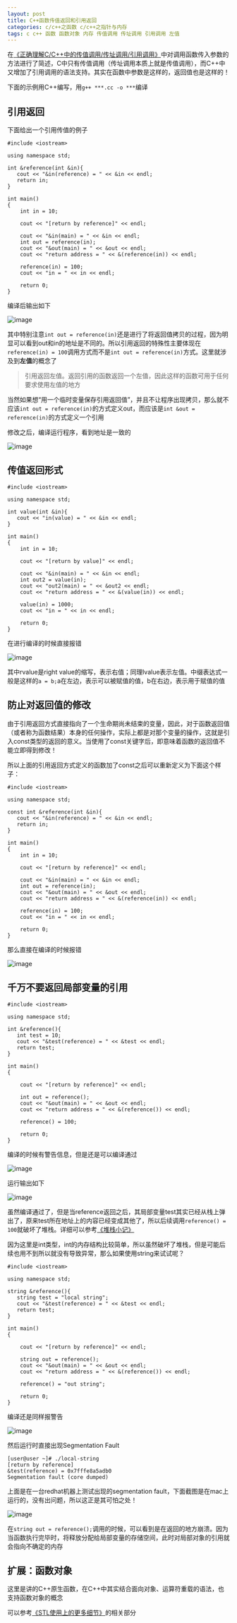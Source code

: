 ```yaml
---
layout: post
title: C++函数传值返回和引用返回
categories: c/c++之函数 c/c++之指针与内存
tags: c c++ 函数 函数对象 内存 传值调用 传址调用 引用调用 左值
---
```


在[《正确理解C/C++中的传值调用/传址调用/引用调用》](http://www.xumenger.com/c-cpp-function-value/)中对调用函数传入参数的方法进行了简述，C中只有传值调用（传址调用本质上就是传值调用），而C++中又增加了引用调用的语法支持。其实在函数中参数是这样的，返回值也是这样的！

下面的示例用C++编写，用`g++ ***.cc -o ***`编译

## 引用返回

下面给出一个引用传值的例子

```
#include <iostream>

using namespace std;

int &reference(int &in){
   cout << "&in(reference) = " << &in << endl; 
   return in;
}

int main()
{
    int in = 10;
    
    cout << "[return by reference]" << endl;    

    cout << "&in(main) = " << &in << endl;
    int out = reference(in);
    cout << "&out(main) = " << &out << endl;
    cout << "return address = " << &(reference(in)) << endl;

    reference(in) = 100;
    cout << "in = " << in << endl;

    return 0;
}
```

编译后输出如下

![image](../media/image/2017-09-16/ref-01.png)

其中特别注意`int out = reference(in)`还是进行了将返回值拷贝的过程，因为明显可以看到out和in的地址是不同的。所以引用返回的特殊性主要体现在`reference(in) = 100`调用方式而不是`int out = reference(in)`方式。这里就涉及到**左值**的概念了

>引用返回左值。返回引用的函数返回一个左值，因此这样的函数可用于任何要求使用左值的地方

当然如果想“用一个临时变量保存引用返回值”，并且不让程序出现拷贝，那么就不应该`int out = reference(in)`的方式定义out，而应该是`int &out = reference(in)`的方式定义一个引用

修改之后，编译运行程序，看到地址是一致的

![image](../media/image/2017-09-16/ref-02.png)

## 传值返回形式

```
#include <iostream>

using namespace std;

int value(int &in){
   cout << "in(value) = " << &in << endl;
}

int main()
{
    int in = 10;
    
    cout << "[return by value]" << endl;

    cout << "&in(main) = " << &in << endl;
    int out2 = value(in);
    cout << "out2(main) = " << &out2 << endl;
    cout << "return address = " << &(value(in)) << endl;
    
    value(in) = 1000;
    cout << "in = " << in << endl;

    return 0;
}
```

在进行编译的时候直接报错

![image](../media/image/2017-09-16/ref-03.png)

其中rvalue是right value的缩写，表示右值；同理lvalue表示左值。中缀表达式一般是这样的`a = b;`a在左边，表示可以被赋值的值，b在右边，表示用于赋值的值 

## 防止对返回值的修改

由于引用返回方式直接指向了一个生命期尚未结束的变量，因此，对于函数返回值（或者称为函数结果）本身的任何操作，实际上都是对那个变量的操作，这就是引入const类型的返回的意义。当使用了const关键字后，即意味着函数的返回值不能立即得到修改！

所以上面的引用返回方式定义的函数加了const之后可以重新定义为下面这个样子：

```
#include <iostream>

using namespace std;

const int &reference(int &in){
   cout << "&in(reference) = " << &in << endl; 
   return in;
}

int main()
{
    int in = 10;
    
    cout << "[return by reference]" << endl;    

    cout << "&in(main) = " << &in << endl;
    int out = reference(in);
    cout << "&out(main) = " << &out << endl;
    cout << "return address = " << &(reference(in)) << endl;

    reference(in) = 100;
    cout << "in = " << in << endl;

    return 0;
}
```

那么直接在编译的时候报错

![image](../media/image/2017-09-16/ref-04.png)

## 千万不要返回局部变量的引用

```
#include <iostream>

using namespace std;

int &reference(){
   int test = 10;
   cout << "&test(reference) = " << &test << endl;
   return test;
}

int main()
{
    
    cout << "[return by reference]" << endl;    

    int out = reference();
    cout << "&out(main) = " << &out << endl;
    cout << "return address = " << &(reference()) << endl;

    reference() = 100;

    return 0;
}
```

编译的时候有警告信息，但是还是可以编译通过

![image](../media/image/2017-09-16/ref-05.png)

运行输出如下

![image](../media/image/2017-09-16/ref-06.png)

虽然编译通过了，但是当reference返回之后，其局部变量test其实已经从栈上弹出了，原来test所在地址上的内容已经变成其他了，所以后续调用`reference() = 100`就破坏了堆栈。详细可以参考[《堆栈小记》](http://www.xumenger.com/linux-c-local-stack-20170704/)

因为这里是int类型，int的内存结构比较简单，所以虽然破坏了堆栈，但是可能后续也用不到所以就没有导致异常，那么如果使用string来试试呢？

```
#include <iostream>

using namespace std;

string &reference(){
   string test = "local string";
   cout << "&test(reference) = " << &test << endl;
   return test;
}

int main()
{
    
    cout << "[return by reference]" << endl;    

    string out = reference();
    cout << "&out(main) = " << &out << endl;
    cout << "return address = " << &(reference()) << endl;

    reference() = "out string";

    return 0;
}
```

编译还是同样报警告

![image](../media/image/2017-09-16/ref-07.png)

然后运行时直接出现Segmentation Fault

```
[user@user ~]# ./local-string
[return by reference]
&test(reference) = 0x7fffe8a5adb0
Segmentation fault (core dumped)
```

上面是在一台redhat机器上测试出现的segmentation fault，下面截图是在mac上运行的，没有出问题，所以这正是其可怕之处！

![image](../media/image/2017-09-16/ref-08.png)

在`string out = reference();`调用的时候，可以看到是在返回的地方崩溃。因为当函数执行完毕时，将释放分配给局部变量的存储空间，此时对局部对象的引用就会指向不确定的内存

## 扩展：函数对象

这里是讲的C++原生函数，在C++中其实结合面向对象、运算符重载的语法，也支持函数对象的概念

可以参考[《STL使用上的更多细节》](http://www.xumenger.com/cpp-stl-usage-more-detail-20170916/)的相关部分
